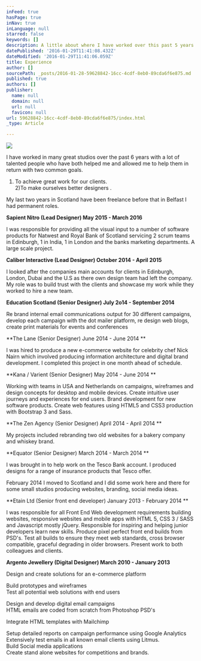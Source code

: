 ```yaml
---
inFeed: true
hasPage: true
inNav: true
inLanguage: null
starred: false
keywords: []
description: A little about where I have worked over this past 5 years
datePublished: '2016-01-29T11:41:08.432Z'
dateModified: '2016-01-29T11:41:06.059Z'
title: Experience
author: []
sourcePath: _posts/2016-01-28-59628842-16cc-4cdf-8eb0-89cda6f6e875.md
published: true
authors: []
publisher:
  name: null
  domain: null
  url: null
  favicon: null
url: 59628842-16cc-4cdf-8eb0-89cda6f6e875/index.html
_type: Article

---
```

![](https://the-grid-user-content.s3-us-west-2.amazonaws.com/fbf74f29-af15-4454-bce9-14dc8b376994.JPG)

I have worked in many great studios over the past 6 years with a lot of talented people who have both helped me and allowed me to help them in return with two common goals.   
1) To achieve great work for our clients.  
2)To make ourselves better designers .

My last two years in Scotland have been freelance before that in Belfast I had permanent roles.

**Sapient Nitro (Lead Designer) May 2015 - March 2016**

I was responsible for providing all the visual input to a number of software products for Natwest and Royal Bank of Scotland servicing 2 scrum teams in Edinburgh, 1 in India, 1 in London and the banks marketing departments. A large scale project.

**Caliber Interactive (Lead Designer) October 2014 - April 2015**

I looked after the companies main accounts for clients in Edinburgh, London, Dubai and the U.S as there own design team had left the company. My role was to build trust with the clients and showcase my work while they worked to hire a new team. 

**Education Scotland (Senior Designer) July 2o14 - September 2014**

Re brand internal email communications output for 30 different campaigns, develop each campaign with the dot mailer platform, re design web blogs, create print materials for events and conferences

**The Lane (Senior Designer) June 2014 - June 2014 **

I was hired to produce a new e-commerce website for celebrity chef Nick Nairn which involved producing information architecture and digital brand development. I completed this project in one month ahead of schedule.

**Kana / Varient (Senior Designer) May 2014 - June 2014 **

Working with teams in USA and Netherlands on campaigns, wireframes and design concepts for desktop and mobile devices. Create intuitive user journeys and experiences for end users. Brand development for new software products. Create web features using  HTML5 and CSS3 production with Bootstrap 3 and Sass.

**The Zen Agency (Senior Designer) April 2014 - April 2014 **

My projects included rebranding two old websites for a bakery company and whiskey brand. 

**Equator (Senior Designer) March 2014 - March 2014 **

I was brought in to help work on the Tesco Bank account. I produced designs for a range of insurance products that Tesco offer. 

February 2014 I moved to Scotland and I did some work here and there for some small studios producing websites, branding, social media ideas.

**Etain Ltd (Senior front end developer) January 2013 - February 2014 **

I was responsible for all Front End Web development requirements building websites, responsive websites and mobile apps with  HTML 5, CSS 3 / SASS and Javascript mostly jQuery. Responsible for inspiring and helping junior developers learn new skills. Produce pixel perfect front end builds from PSD's.  Test all builds to ensure they meet web standards, cross browser compatible, graceful degrading in older browsers. Present work to both colleagues and clients.

**Argento Jewellery (Digital Designer) March 2010 - January 2013**

Design and create solutions for an e-commerce platform
  
Build prototypes and wireframes   
Test all potential web solutions with end users
  
Design and develop digital email campaigns   
HTML emails are coded from scratch from Photoshop PSD's
  
Integrate HTML templates with Mailchimp
  
Setup detailed reports on campaign performance using Google Analytics  
Extensively test emails in all known email clients using Litmus.   
Build Social media applications   
Create stand alone websites for competitions and brands.